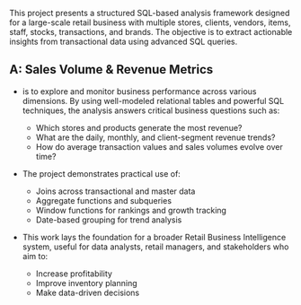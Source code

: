 This project presents a structured SQL-based analysis framework designed for a large-scale retail business with multiple stores, clients, vendors, items, staff, stocks, transactions, and brands. The objective is to extract actionable insights from transactional data using advanced SQL queries.

## **A: Sales Volume & Revenue Metrics**
- is to explore and monitor business performance across various dimensions. By using well-modeled relational tables and powerful SQL techniques, the analysis answers critical business questions such as:
   - Which stores and products generate the most revenue?
   - What are the daily, monthly, and client-segment revenue trends?
  - How do average transaction values and sales volumes evolve over time?

- The project demonstrates practical use of:

   - Joins across transactional and master data
   - Aggregate functions and subqueries
    - Window functions for rankings and growth tracking
    - Date-based grouping for trend analysis

- This work lays the foundation for a broader Retail Business Intelligence system, useful for data analysts, retail managers, and stakeholders who aim to:
  - Increase profitability
  - Improve inventory planning
  - Make data-driven decisions
